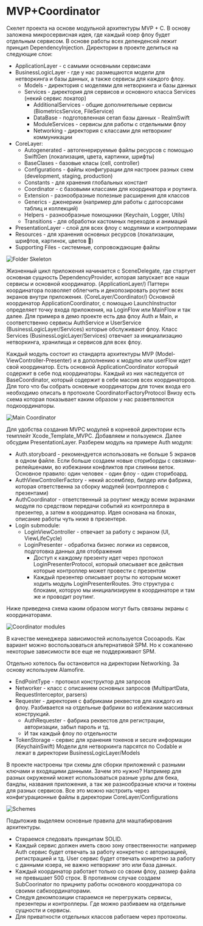 # MVP+Coordinator

Скелет проекта на основе модульной архитектуры MVP + C. В основу заложена микросервисная идея, где каждый юзер флоу будет отдельным сервисом. 
В основе работы всех депенденсей лежит принцип DependencyInjection. 
Директории в проекте делиться на следующие слои:
* ApplicationLayer - с самыми основными сервисами
* BusinessLogicLayer - где у нас размещаются модели для нетворкинга и базы данных, а также сервисы для каждого флоу. 
    * Models - директория с моделями для нетворкинга и базы данных
    * Services - директория для сервисов и основного класса Services (некий сервис локатор)
        * AdditionalServices - общие дополнительные сервисы (BiometricsService, FileService)
        * DataBase - подготовленная сетап базы данных - RealmSwift
        * ModuleServices - сервисы для работы с отдельными флоу
        * Networking - директория с классами для нетворкинг коммуникации
* CoreLayer:
    * Autogenerated - автогенерируемые файлы ресурсов c помощью SwiftGen (локализация, цвета, картинки, шрифты) 
    * BaseClases - базовые класы (cell, controller)
    * Configurations - файлы конфигурации для настроек разных схем (development, staging, production)
    * Constants - для хранения глобальных констант
    * Coordinator - с базовыми классами для координатора и роутинга.
    * Extension - разнообразные полезные расширения для классов 
    * Generics - дженерики (например для работы с датосорсами таблиц и коллекций)
    * Helpers - разнообразные помощники (Keychain, Logger, Utils)
    * Transitions - для обработки кастомных переходов и анимаций
* PresentationLayer - слой для всех флоу с модулями и контроллерами
* Resources - для хранения основных ресурсов (локализации, шрифтов, картинок, цветов 🌷)
* Supporting Files - системные, сопровождающие файлы

![Folder Skeleton](/Assets/folderSkeleton.png)

Жизненный цикл приложения начинается с SceneDelegate, где стартует основная сущность DependencyProvider, которая запускает все наши сервисы и основной координатор. (ApplicationLayer/) 
Паттерн координатора позволяет облегчить и декопозировать роутинг всех экранов внутри приложения. (CoreLayer/Coordinator/)
Основной координатор ApplicationCoordinator, с помощью LaunchInstructor определяет точку входа приложения, на LoginFlow или MainFlow и так далее. 
Для примера в демо проекте есть два флоу Auth и Main, и соответственно сервисы AuthService и UserService (BusinessLogicLayer/Services) которые обслуживают флоу. 
Класс Services (BusinessLogicLayer/Services) отвечает за инициализацию нетворкинга, хранилища и сервисов для всех флоу. 

Каждый модуль состоит из стандарта архитектуры MVP (Model-ViewController-Presenter) и в дополнению к модулю или userFlow идет свой координатор.
Есть основной ApplicationCoordinator который содержит в себе под координаторы. Каждый из них наследуется от BaseCoordinator, который содержит в себе массив всех координаторов. 
Для того что бы собрать основные координаторы для точек входа его необходимо описать в протоколе CoordinatorFactoryProtocol
Внизу есть схема которая показывает каким образом у нас разветвляются подкоординаторы.

![Main Coordinator](/Assets/coordinatorMain.jpg)

Для удобства создания MVPC модулей в корневой директории есть темплейт Xcode_Template_MVPC. Добавляем и пользуемся.
Далее обсудим PresentationLayer.
Разберем модуль на примере Auth модуля: 
* Auth.storyboard - рекомендуется использовать не больше 5 экранов в одном файле. Если больше создаем новые сториборды с связями-релейшенами, во избежании конфликтов при слиянии веток. Основное правило: один человек - один флоу - один сторибоард.
* AuthViewControllerFactory - некий ассемблер, билдер или фабрика, которая ответственна за сборку модулей (контроллеров с презентами)
* AuthCoordinator - ответственный за роутинг между всеми экранами модуля по средством передачи событий из контроллера в презентер, а затем в координатор. Идея основана на блоках, описание работы чуть ниже в презентере. 
* Login submodule: 
    * LoginViewController - отвечает за работу с экраном (UI, ViewLifeCycle)
    * LoginPresenter - обработка бизнес логики из сервисов, подготовка данных для отображения
        * Доступ к каждому презенту идет через протокол LoginPresenterProtocol, который описывает все действия которые контроллер может провести с презентом
        * Каждый презентер описывает роуты по которым может ходить модуль LoginPresenterRoutes. Это структура с блоками, которую мы инициализируем в координаторе и там же и проводит роутинг.

Ниже приведена схема каким образом могут быть связаны экраны с координаторами. 

![Coordinator modules](/Assets/coordinatorModule.jpg)

В качестве менеджера зависимостей используется Cocoapods. Как вариант можно воспользоваться альтернативой SPM. Но к сожалению некоторые зависимости все еще не поддерживают SPM.

Отдельно хотелось бы остановится на директории Networking. За основу используем Alamofire.
* EndPointType - протокол конструктор для запросов
* Networker - класс с описанием основных запросов (MultipartData, RequestInterceptor, parsers)
* Requester - директория с фабриками реквестов для каждого из флоу. Разбивается на отдельные фабрики во избежании массивных конструкций.
    * AuthRequester - фабрика реквестов для регистрации, авторизации, забыл пароль и тд.
    * И так каждый флоу по отдельности
* TokenStorage - сервис для хранения токенов и secure информации (KeychainSwift)
Модели для нетворкинга парсятся по Codable и лежат в директории BusinessLogicLayer/Models


В проекте настроены три схемы для сборки приложений с разными ключами и входящими данными. 
Зачем это нужно? Например для разных окружений может использоваться разные урлы для бека, бандлы, названия приложения, а так же разнообразные ключи и токены для разных сервисов. 
Все это можно настроить через конфигурационные файлы в директории CoreLayer/Configurations

![Schemes](/Assets/schemes.png)

Подытожив выделяем основные правила для маштабирования архитектуры. 
* Стараемся следовать принципам SOLID.
* Каждый сервис должен иметь свою зону отвественности: например Auth сервис будет отвечать за работу конкретно с авторизацией, регистрацией и тд. User сервис будет отвечать конкретно за работу с данными юзера, не важно нетворкинг это или база данных. 
* Каждый координатор работает только со своим флоу, размер файла не превышает 500 строк. В противном случае создаем SubCoorinator по прицнипу работы основного координатора со своими сабкоординаторами.
* Следуя декомпозиции стараемся не перегружать сервисы, презентеры и контроллеры. Где можно разбиваем на отдельные сущности и сервисы. 
* Для приватности отдельных классов работаем через протоколы. 
